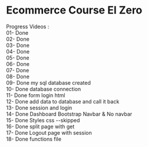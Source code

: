 # Ecommerce Course El Zero
Progress Videos :  
01- Done  
02- Done  
03- Done  
04- Done  
05- Done  
06- Done  
07- Done  
08- Done  
09- Done my sql database created  
10- Done database connection  
11- Done form login html  
12- Done add data to database and call it back  
13- Done session and login  
14- Done Dashboard Bootstrap Navbar & No navbar    
15- Done Styles css --skipped  
16- Done split page with get  
17- Done Logout page with session  
18- Done functions file  